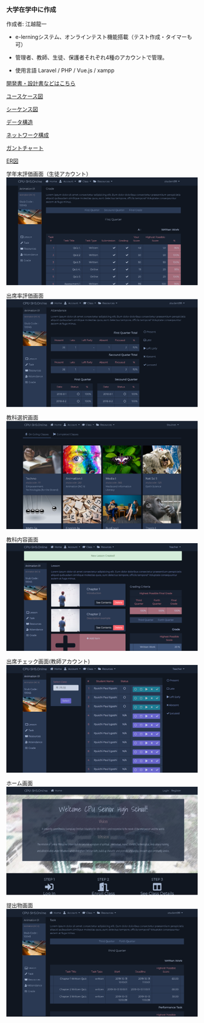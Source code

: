 ### 大学在学中に作成
作成者: 江越龍一
- e-lerningシステム、オンラインテスト機能搭載（テスト作成・タイマーも可）
- 管理者、教師、生徒、保護者それぞれ4種のアカウントで管理。

- 使用言語 Laravel / PHP / Vue.js / xampp

[開発書・設計書などはこちら](./systemDesignDocumentation/readme.md)

[ユースケース図](./systemDesignDocumentation/readme.md#use-case-diagram)

[シーケンス図](./systemDesignDocumentation/readme.md#sequence-diagram)

[データ構造](./systemDesignDocumentation/readme.md#data-structure)

[ネットワーク構成](./systemDesignDocumentation/readme.md#network-layout)

[ガントチャート](./systemDesignDocumentation/readme.md#gantt-chart)

[ER図](./systemDesignDocumentation/readme.md#entity-relationship-diagram)


学年末評価画面（生徒アカウント）
![image](./public/images/screen/3e1d6783-9dcd-4e6a-bda2-a7d07ba26467.png "image")

出席率評価画面
![image](./public/images/screen/5add53f8-b4de-4d43-8068-3a525b2a7dca.png "image")

教科選択画面
![image](./public/images/screen/08c2116c-96ab-4ed8-8f81-6c06b6eeb617.png "image")

教科内容画面
![image](./public/images/screen/58c0923f-555f-4f1b-9f01-36e47e0e1b66.png "image")

出席チェック画面(教師アカウント)
![image](./public/images/screen/568e91b4-dd39-461e-8e0a-b63dd916d8b0.png "image")

ホーム画面
![image](./public/images/screen/1761e208-b2ae-44ed-9740-3566576c0026.png "image")

提出物画面
![image](./public/images/screen/d90522df-a642-4170-8888-3646cfd405af.png "image")
